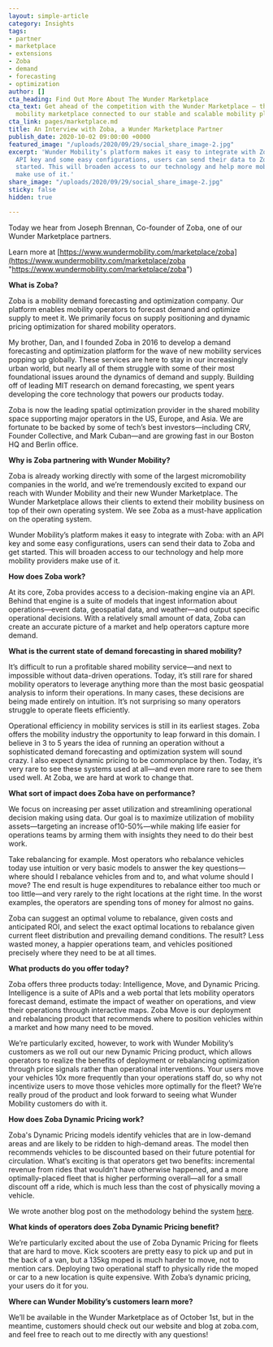 ```yaml
---
layout: simple-article
category: Insights
tags:
- partner
- marketplace
- extensions
- Zoba
- demand
- forecasting
- optimization
author: []
cta_heading: Find Out More About The Wunder Marketplace
cta_text: Get ahead of the competition with the Wunder Marketplace — the world’s first
  mobility marketplace connected to our stable and scalable mobility platform.
cta_link: pages/marketplace.md
title: An Interview with Zoba, a Wunder Marketplace Partner
publish_date: 2020-10-02 09:00:00 +0000
featured_image: "/uploads/2020/09/29/social_share_image-2.jpg"
excerpt: 'Wunder Mobility’s platform makes it easy to integrate with Zoba: with an
  API key and some easy configurations, users can send their data to Zoba and get
  started. This will broaden access to our technology and help more mobility providers
  make use of it.'
share_image: "/uploads/2020/09/29/social_share_image-2.jpg"
sticky: false
hidden: true

---
```

Today we hear from Joseph Brennan, Co-founder of Zoba, one of our Wunder Marketplace partners.

Learn more at [https://www.wundermobility.com/marketplace/zoba](https://www.wundermobility.com/marketplace/zoba "https://www.wundermobility.com/marketplace/zoba")

**What is Zoba?**

Zoba is a mobility demand forecasting and optimization company. Our platform enables mobility operators to forecast demand and optimize supply to meet it. We primarily focus on supply positioning and dynamic pricing optimization for shared mobility operators.

My brother, Dan, and I founded Zoba in 2016 to develop a demand forecasting and optimization platform for the wave of new mobility services popping up globally. These services are here to stay in our increasingly urban world, but nearly all of them struggle with some of their most foundational issues around the dynamics of demand and supply. Building off of leading MIT research on demand forecasting, we spent years developing the core technology that powers our products today.

Zoba is now the leading spatial optimization provider in the shared mobility space supporting major operators in the US, Europe, and Asia. We are fortunate to be backed by some of tech’s best investors—including CRV, Founder Collective, and Mark Cuban—and are growing fast in our Boston HQ and Berlin office.

**Why is Zoba partnering with Wunder Mobility?**

Zoba is already working directly with some of the largest micromobility companies in the world, and we’re tremendously excited to expand our reach with Wunder Mobility and their new Wunder Marketplace. The Wunder Marketplace allows their clients to extend their mobility business on top of their own operating system. We see Zoba as a must-have application on the operating system.

Wunder Mobility’s platform makes it easy to integrate with Zoba: with an API key and some easy configurations, users can send their data to Zoba and get started. This will broaden access to our technology and help more mobility providers make use of it.

**How does Zoba work?**

At its core, Zoba provides access to a decision-making engine via an API. Behind that engine is a suite of models that ingest information about operations—event data, geospatial data, and weather—and output specific operational decisions. With a relatively small amount of data, Zoba can create an accurate picture of a market and help operators capture more demand.

**What is the current state of demand forecasting in shared mobility?**

It’s difficult to run a profitable shared mobility service—and next to impossible without data-driven operations. Today, it’s still rare for shared mobility operators to leverage anything more than the most basic geospatial analysis to inform their operations. In many cases, these decisions are being made entirely on intuition. It’s not surprising so many operators struggle to operate fleets efficiently.

Operational efficiency in mobility services is still in its earliest stages. Zoba offers the mobility industry the opportunity to leap forward in this domain. I believe in 3 to 5 years the idea of running an operation without a sophisticated demand forecasting and optimization system will sound crazy. I also expect dynamic pricing to be commonplace by then. Today, it’s very rare to see these systems used at all—and even more rare to see them used well. At Zoba, we are hard at work to change that.

**What sort of impact does Zoba have on performance?**

We focus on increasing per asset utilization and streamlining operational decision making using data. Our goal is to maximize utilization of mobility assets—targeting an increase of10-50%—while making life easier for operations teams by arming them with insights they need to do their best work.

Take rebalancing for example. Most operators who rebalance vehicles today use intuition or very basic models to answer the key questions—where should I rebalance vehicles from and to, and what volume should I move? The end result is huge expenditures to rebalance either too much or too little—and very rarely to the right locations at the right time. In the worst examples, the operators are spending tons of money for almost no gains.

Zoba can suggest an optimal volume to rebalance, given costs and anticipated ROI, and select the exact optimal locations to rebalance given current fleet distribution and prevailing demand conditions. The result? Less wasted money, a happier operations team, and vehicles positioned precisely where they need to be at all times.

**What products do you offer today?**

Zoba offers three products today: Intelligence, Move, and Dynamic Pricing. Intelligence is a suite of APIs and a web portal that lets mobility operators forecast demand, estimate the impact of weather on operations, and view their operations through interactive maps. Zoba Move is our deployment and rebalancing product that recommends where to position vehicles within a market and how many need to be moved.

We’re particularly excited, however, to work with Wunder Mobility’s customers as we roll out our new Dynamic Pricing product, which allows operators to realize the benefits of deployment or rebalancing optimization through price signals rather than operational interventions. Your users move your vehicles 10x more frequently than your operations staff do, so why not incentivize users to move those vehicles more optimally for the fleet? We’re really proud of the product and look forward to seeing what Wunder Mobility customers do with it.

**How does Zoba Dynamic Pricing work?**

Zoba's Dynamic Pricing models identify vehicles that are in low-demand areas and are likely to be ridden to high-demand areas. The model then recommends vehicles to be discounted based on their future potential for circulation. What’s exciting is that operators get two benefits: incremental revenue from rides that wouldn’t have otherwise happened, and a more optimally-placed fleet that is higher performing overall—all for a small discount off a ride, which is much less than the cost of physically moving a vehicle.

We wrote another blog post on the methodology behind the system [here](https://medium.com/zoba-blog/dynamic-pricing-for-shared-mobility-zobas-approach-3c59ec461712).

**What kinds of operators does Zoba Dynamic Pricing benefit?**

We’re particularly excited about the use of Zoba Dynamic Pricing for fleets that are hard to move. Kick scooters are pretty easy to pick up and put in the back of a van, but a 135kg moped is much harder to move, not to mention cars. Deploying two operational staff to physically ride the moped or car to a new location is quite expensive. With Zoba’s dynamic pricing, your users do it for you.

**Where can Wunder Mobility’s customers learn more?**

We’ll be available in the Wunder Marketplace as of October 1st, but in the meantime, customers should check out our website and blog at zoba.com, and feel free to reach out to me directly with any questions!